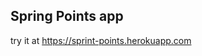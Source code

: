 ## Spring Points app

try it at <a href="https://sprint-points.herokuapp.com" target="_blank">https://sprint-points.herokuapp.com</a>
